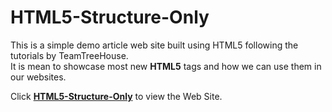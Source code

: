 # HTML5-Structure-Only

This is a simple demo article web site built using HTML5 following the tutorials by TeamTreeHouse.  
It is mean to showcase most new **HTML5** tags and how we can use them in our websites.

Click <a href="https://f54vnfg.github.io/HTML5-Structure-Only/"> <strong>HTML5-Structure-Only</strong></a> to view the Web Site.
